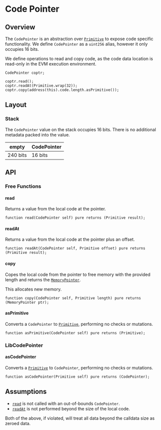 # Code Pointer

## Overview

The `CodePointer` is an abstraction over [`Primitive`](ch02-01-primitive.md) to expose code specific
functionality. We define `CodePointer` as a `uint256` alias, however it only occupies 16 bits.

We define operations to read and copy code, as the code data location is read-only in the EVM
execution environment.

```solidity
CodePointer coptr;

coptr.read();
coptr.readAt(Primitive.wrap(32));
coptr.copy(address(this).code.length.asPrimitive());
```

## Layout

### Stack

The `CodePointer` value on the stack occupies 16 bits. There is no additional metadata packed into
the value.

| empty    | CodePointer |
| -------- | ----------- |
| 240 bits | 16 bits     |

## API

### Free Functions

#### read

Returns a value from the local code at the pointer.

```solidity
function read(CodePointer self) pure returns (Primitive result);
```

#### readAt

Returns a value from the local code at the pointer plus an offset.

```solidity
function readAt(CodePointer self, Primitive offset) pure returns (Primitive result);
```

#### copy

Copes the local code from the pointer to free memory with the provided length and returns the
[`MemoryPointer`](ch02-04-memory-pointer.md).

This allocates new memory.

```solidity
function copy(CodePointer self, Primitive length) pure returns (MemoryPointer ptr);
```

#### asPrimitive

Converts a `CodePointer` to [`Primitive`](ch02-01-primitive.md), performing no checks or mutations.

```solidity
function asPrimitive(CodePointer self) pure returns (Primitive);
```

### LibCodePointer

#### asCodePointer

Converts a [`Primitive`](ch02-01-primitive.md) to `CodePointer`, performing no checks or mutations.

```solidity
function asCodePointer(Primitive self) pure returns (CodePointer);
```

## Assumptions

- [`read`](#read) is not called with an out-of-bounds `CodePointer`.
- [`readAt`](#readat) is not performed beyond the size of the local code.

Both of the above, if violated, will treat all data beyond the calldata size as zeroed data.
